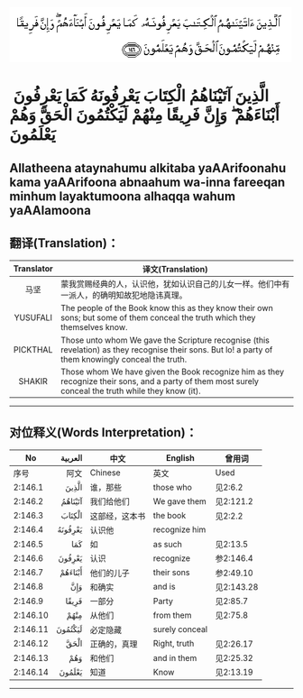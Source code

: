 ![002:146](images/002_146.gif)

#  الَّذِينَ آتَيْنَاهُمُ الْكِتَابَ يَعْرِفُونَهُ كَمَا يَعْرِفُونَ أَبْنَاءَهُمْ ۖ وَإِنَّ فَرِيقًا مِنْهُمْ لَيَكْتُمُونَ الْحَقَّ وَهُمْ يَعْلَمُونَ 

## Allatheena ataynahumu alkitaba yaAArifoonahu kama yaAArifoona abnaahum wa-inna fareeqan minhum layaktumoona alhaqqa wahum yaAAlamoona

## 翻译(Translation)：

| Translator | 译文(Translation)                                            |
| :--------: | ------------------------------------------------------------ |
|    马坚    | 蒙我赏赐经典的人，认识他，犹如认识自己的儿女一样。他们中有一派人，的确明知故犯地隐讳真理。 |
|  YUSUFALI  | The people of the Book know this as they know their own sons; but some of them conceal the truth which they themselves know. |
|  PICKTHAL  | Those unto whom We gave the Scripture recognise (this revelation) as they recognise their sons. But lo! a party of them knowingly conceal the truth. |
|   SHAKIR   | Those whom We have given the Book recognize him as they recognize their sons, and a party of them most surely conceal the truth while they know (it). |

---

## 对位释义(Words Interpretation)：

| No       | العربية | 中文           | English        | 曾用词     |
| -------- | ------: | -------------- | -------------- | ---------- |
| 序号     |    阿文 | Chinese        | 英文           | Used       |
| 2:146.1  |   الَّذِينَ | 谁，那些       | those who      | 见2:6.2    |
| 2:146.2  | آتَيْنَاهُمُ | 我们给他们     | We gave them   | 见2:121.2  |
| 2:146.3  |  الْكِتَابَ | 这部经，这本书 | the book       | 见2:2.2    |
| 2:146.4  | يَعْرِفُونَهُ | 认识他         | recognize him  |            |
| 2:146.5  |     كَمَا | 如             | as such        | 见2:13.5   |
| 2:146.6  |  يَعْرِفُونَ | 认识           | recognize      | 参2:146.4  |
| 2:146.7  | أَبْنَاءَهُمْ | 他们的儿子     | their sons     | 参2:49.10  |
| 2:146.8  |     وَإِنَّ | 和确实         | and is         | 见2:143.28 |
| 2:146.9  |   فَرِيقًا | 一部分         | Party          | 见2:85.7   |
| 2:146.10 |    مِنْهُمْ | 从他们         | from them      | 见2:75.8   |
| 2:146.11 | لَيَكْتُمُونَ | 必定隐藏       | surely conceal |            |
| 2:146.12 |    الْحَقَّ | 正确的，真理   | Right, truth   | 见2:26.17  |
| 2:146.13 |     وَهُمْ | 和他们         | and in them    | 见2:25.32  |
| 2:146.14 |  يَعْلَمُونَ | 知道           | Know           | 见2:13.19  |

---
